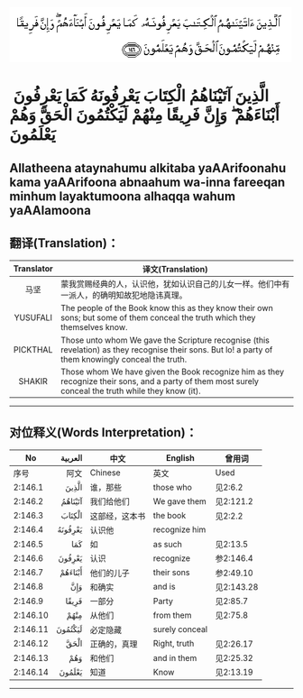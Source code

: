 ![002:146](images/002_146.gif)

#  الَّذِينَ آتَيْنَاهُمُ الْكِتَابَ يَعْرِفُونَهُ كَمَا يَعْرِفُونَ أَبْنَاءَهُمْ ۖ وَإِنَّ فَرِيقًا مِنْهُمْ لَيَكْتُمُونَ الْحَقَّ وَهُمْ يَعْلَمُونَ 

## Allatheena ataynahumu alkitaba yaAArifoonahu kama yaAArifoona abnaahum wa-inna fareeqan minhum layaktumoona alhaqqa wahum yaAAlamoona

## 翻译(Translation)：

| Translator | 译文(Translation)                                            |
| :--------: | ------------------------------------------------------------ |
|    马坚    | 蒙我赏赐经典的人，认识他，犹如认识自己的儿女一样。他们中有一派人，的确明知故犯地隐讳真理。 |
|  YUSUFALI  | The people of the Book know this as they know their own sons; but some of them conceal the truth which they themselves know. |
|  PICKTHAL  | Those unto whom We gave the Scripture recognise (this revelation) as they recognise their sons. But lo! a party of them knowingly conceal the truth. |
|   SHAKIR   | Those whom We have given the Book recognize him as they recognize their sons, and a party of them most surely conceal the truth while they know (it). |

---

## 对位释义(Words Interpretation)：

| No       | العربية | 中文           | English        | 曾用词     |
| -------- | ------: | -------------- | -------------- | ---------- |
| 序号     |    阿文 | Chinese        | 英文           | Used       |
| 2:146.1  |   الَّذِينَ | 谁，那些       | those who      | 见2:6.2    |
| 2:146.2  | آتَيْنَاهُمُ | 我们给他们     | We gave them   | 见2:121.2  |
| 2:146.3  |  الْكِتَابَ | 这部经，这本书 | the book       | 见2:2.2    |
| 2:146.4  | يَعْرِفُونَهُ | 认识他         | recognize him  |            |
| 2:146.5  |     كَمَا | 如             | as such        | 见2:13.5   |
| 2:146.6  |  يَعْرِفُونَ | 认识           | recognize      | 参2:146.4  |
| 2:146.7  | أَبْنَاءَهُمْ | 他们的儿子     | their sons     | 参2:49.10  |
| 2:146.8  |     وَإِنَّ | 和确实         | and is         | 见2:143.28 |
| 2:146.9  |   فَرِيقًا | 一部分         | Party          | 见2:85.7   |
| 2:146.10 |    مِنْهُمْ | 从他们         | from them      | 见2:75.8   |
| 2:146.11 | لَيَكْتُمُونَ | 必定隐藏       | surely conceal |            |
| 2:146.12 |    الْحَقَّ | 正确的，真理   | Right, truth   | 见2:26.17  |
| 2:146.13 |     وَهُمْ | 和他们         | and in them    | 见2:25.32  |
| 2:146.14 |  يَعْلَمُونَ | 知道           | Know           | 见2:13.19  |

---
